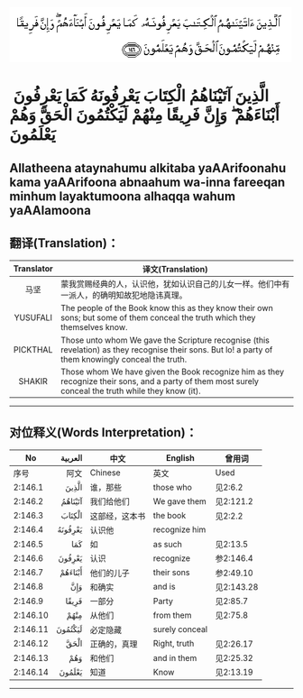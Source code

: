 ![002:146](images/002_146.gif)

#  الَّذِينَ آتَيْنَاهُمُ الْكِتَابَ يَعْرِفُونَهُ كَمَا يَعْرِفُونَ أَبْنَاءَهُمْ ۖ وَإِنَّ فَرِيقًا مِنْهُمْ لَيَكْتُمُونَ الْحَقَّ وَهُمْ يَعْلَمُونَ 

## Allatheena ataynahumu alkitaba yaAArifoonahu kama yaAArifoona abnaahum wa-inna fareeqan minhum layaktumoona alhaqqa wahum yaAAlamoona

## 翻译(Translation)：

| Translator | 译文(Translation)                                            |
| :--------: | ------------------------------------------------------------ |
|    马坚    | 蒙我赏赐经典的人，认识他，犹如认识自己的儿女一样。他们中有一派人，的确明知故犯地隐讳真理。 |
|  YUSUFALI  | The people of the Book know this as they know their own sons; but some of them conceal the truth which they themselves know. |
|  PICKTHAL  | Those unto whom We gave the Scripture recognise (this revelation) as they recognise their sons. But lo! a party of them knowingly conceal the truth. |
|   SHAKIR   | Those whom We have given the Book recognize him as they recognize their sons, and a party of them most surely conceal the truth while they know (it). |

---

## 对位释义(Words Interpretation)：

| No       | العربية | 中文           | English        | 曾用词     |
| -------- | ------: | -------------- | -------------- | ---------- |
| 序号     |    阿文 | Chinese        | 英文           | Used       |
| 2:146.1  |   الَّذِينَ | 谁，那些       | those who      | 见2:6.2    |
| 2:146.2  | آتَيْنَاهُمُ | 我们给他们     | We gave them   | 见2:121.2  |
| 2:146.3  |  الْكِتَابَ | 这部经，这本书 | the book       | 见2:2.2    |
| 2:146.4  | يَعْرِفُونَهُ | 认识他         | recognize him  |            |
| 2:146.5  |     كَمَا | 如             | as such        | 见2:13.5   |
| 2:146.6  |  يَعْرِفُونَ | 认识           | recognize      | 参2:146.4  |
| 2:146.7  | أَبْنَاءَهُمْ | 他们的儿子     | their sons     | 参2:49.10  |
| 2:146.8  |     وَإِنَّ | 和确实         | and is         | 见2:143.28 |
| 2:146.9  |   فَرِيقًا | 一部分         | Party          | 见2:85.7   |
| 2:146.10 |    مِنْهُمْ | 从他们         | from them      | 见2:75.8   |
| 2:146.11 | لَيَكْتُمُونَ | 必定隐藏       | surely conceal |            |
| 2:146.12 |    الْحَقَّ | 正确的，真理   | Right, truth   | 见2:26.17  |
| 2:146.13 |     وَهُمْ | 和他们         | and in them    | 见2:25.32  |
| 2:146.14 |  يَعْلَمُونَ | 知道           | Know           | 见2:13.19  |

---
